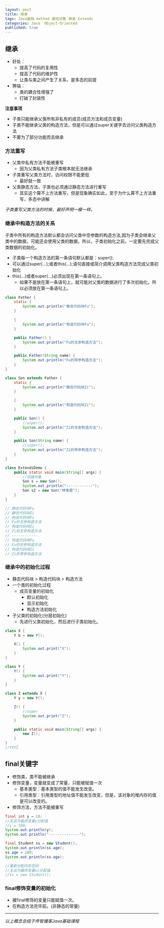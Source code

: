 ```yaml
---  
layout: post  
title: 继承  
tags: Java基础 method 面向对象 继承 Extends  
categories: Java  Object-Oriented  
published: true  
---  
```


## 继承

* 好处：
    - 提高了代码的复用性
    - 提高了代码的维护性
    - 让类与类之间产生了关系，是多态的前提
* 弊端：
    - 类的耦合性增强了
    - 打破了封装性

**注意事项**

* 子类只能继承父类所有非私有的成员(成员方法和成员变量)
* 子类不能继承父类的构造方法，但是可以通过super关键字去访问父类构造方法
* 不要为了部分功能而去继承

### 方法重写

* 父类中私有方法不能被重写
    - 因为父类私有方法子类根本就无法继承
* 子类重写父类方法时，访问权限不能更低
    - 最好就一致
* 父类静态方法，子类也必须通过静态方法进行重写
    - 其实这个算不上方法重写，但是现象确实如此，至于为什么算不上方法重写，多态中讲解
    
*子类重写父类方法的时候，最好声明一模一样。*

### 继承中构造方法的关系

子类中所有的构造方法默认都会访问父类中空参数的构造方法,因为子类会继承父类中的数据，可能还会使用父类的数据。所以，子类初始化之前，一定要先完成父类数据的初始化。

* 子类每一个构造方法的第一条语句默认都是：super();
* 可以通过super(...);或者this(...);语句直接或简介调用父类构造方法完成父类初始化
* this(...)或者super(...)必须出现在第一条语句上。
    - 如果不是放在第一条语句上，就可能对父类的数据进行了多次初始化，所以必须放在第一条语句上。

```java
class Father {
    static {
        System.out.println("静态代码块Fu");
    }

    {
        System.out.println("构造代码块Fu");
    }

    public Father() {
        System.out.println("Fu的无参构造方法");
    }

    public Father(String name) {
        System.out.println("Fu的带参构造方法");
    }
}

class Son extends Father {
    static {
        System.out.println("静态代码块Zi");
    }

    {
        System.out.println("构造代码块Zi");
    }

    public Son() {
        //super();
        System.out.println("Zi的无参构造方法");
    }

    public Son(String name) {
        //super();
        System.out.println("Zi的带参构造方法");
    }
}

class ExtendsDemo {
    public static void main(String[] args) {
        //创建对象
        Son s = new Son();
        System.out.println("------------");
        Son s2 = new Son("林青霞");
    }
}

// 静态代码块Fu
// 静态代码块Zi
// 构造代码块Fu
// Fu的无参构造方法
// 构造代码块Zi
// Zi的无参构造方法
// ------------
// 构造代码块Fu
// Fu的无参构造方法
// 构造代码块Zi
// Zi的带参构造方法
```

### 继承中的初始化过程

* 静态代码块 > 构造代码块 > 构造方法
* 一个类的初始化过程
    - 成员变量的初始化
        + 默认初始化
        + 显示初始化
        + 构造方法初始化
* 子父类的初始化(分层初始化)
    - 先进行父类初始化，然后进行子类初始化。

```java
class X {
    Y b = new Y();

    X() {
        System.out.print("X");
    }
}

class Y {
    Y() {
        System.out.print("Y");
    }
}

class Z extends X {
    Y y = new Y();

    Z() {
        //super
        System.out.print("Z");
    }

    public static void main(String[] args) {
        new Z();
    }
}
//YXYZ
```

## final关键字

* 修饰类，类不能被继承
* 修饰变量，变量就变成了常量，只能被赋值一次
    - 基本类型：基本类型的值不能发生改变。
    - 引用类型：引用类型的地址值不能发生改变，但是，该对象的堆内存的值是可以改变的。
* 修饰方法，方法不能被重写

```java
final int y = 10;
//无法为最终变量y分配值
//y = 100;
System.out.println(y);
System.out.println("--------------");

final Student ss = new Student();
System.out.println(ss.age);
ss.age = 100;
System.out.println(ss.age);

//重新分配内存空间
//无法为最终变量ss分配值
//ss = new Student();
```

### final修饰变量的初始化

* 被final修饰的变量只能赋值一次。
* 在构造方法完毕前。(非静态的常量)

----------

*以上概念总结于传智播客Java基础课程*